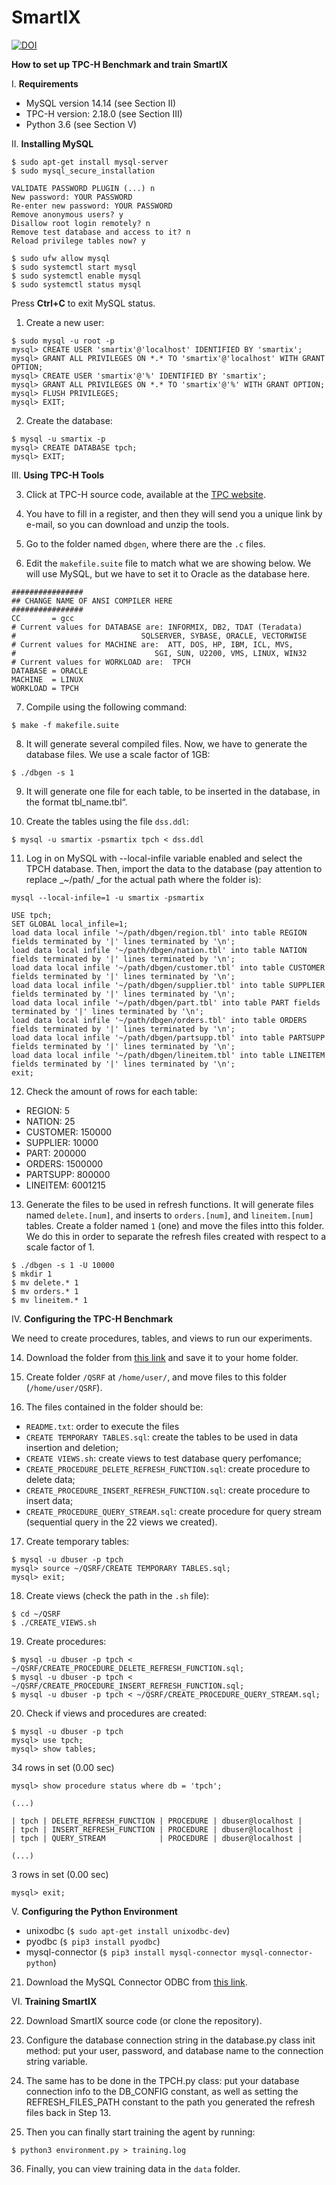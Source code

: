 # SmartIX

[![DOI](https://zenodo.org/badge/144184391.svg)](https://zenodo.org/badge/latestdoi/144184391)

**How to set up TPC-H Benchmark and train SmartIX**

I. **Requirements**
*   MySQL version 14.14 (see Section II)
*   TPC-H version: 2.18.0 (see Section III)
*   Python 3.6 (see Section V)

II. **Installing MySQL**

```
$ sudo apt-get install mysql-server
$ sudo mysql_secure_installation
```

```
VALIDATE PASSWORD PLUGIN (...) n
New password: YOUR PASSWORD
Re-enter new password: YOUR PASSWORD
Remove anonymous users? y
Disallow root login remotely? n
Remove test database and access to it? n
Reload privilege tables now? y
```

```
$ sudo ufw allow mysql
$ sudo systemctl start mysql
$ sudo systemctl enable mysql
$ sudo systemctl status mysql
```

Press **Ctrl+C** to exit MySQL status.

1. Create a new user:

```
$ sudo mysql -u root -p
mysql> CREATE USER 'smartix'@'localhost' IDENTIFIED BY 'smartix';
mysql> GRANT ALL PRIVILEGES ON *.* TO 'smartix'@'localhost' WITH GRANT OPTION;
mysql> CREATE USER 'smartix'@'%' IDENTIFIED BY 'smartix';
mysql> GRANT ALL PRIVILEGES ON *.* TO 'smartix'@'%' WITH GRANT OPTION;
mysql> FLUSH PRIVILEGES;
mysql> EXIT;
```

2. Create the database:

```
$ mysql -u smartix -p
mysql> CREATE DATABASE tpch;
mysql> EXIT;
```

III. **Using  TPC-H Tools**

3. Click at TPC-H source code, available at the [TPC website](http://www.tpc.org/tpc_documents_current_versions/current_specifications.asp).

4. You have to fill in a register, and then they will send you a unique link by e-mail, so you can download and unzip the tools.

5. Go to the folder named `dbgen`, where there are the `.c` files.

6. Edit the `makefile.suite` file to match what we are showing below. We will use MySQL, but we have to set it to Oracle as the database here.

```
################
## CHANGE NAME OF ANSI COMPILER HERE
################
CC  	 = gcc
# Current values for DATABASE are: INFORMIX, DB2, TDAT (Teradata)
#                            SQLSERVER, SYBASE, ORACLE, VECTORWISE
# Current values for MACHINE are:  ATT, DOS, HP, IBM, ICL, MVS,
#                              	SGI, SUN, U2200, VMS, LINUX, WIN32
# Current values for WORKLOAD are:  TPCH
DATABASE = ORACLE
MACHINE  = LINUX
WORKLOAD = TPCH
```

7. Compile using the following command:

```
$ make -f makefile.suite
```

8. It will generate several compiled files. Now, we have to generate the database files. We use a scale factor of 1GB:

```
$ ./dbgen -s 1
```

9. It will generate one file for each table, to be inserted in the database, in the format tbl_name.tbl“. 

10. Create the tables using the file `dss.ddl`:

```
$ mysql -u smartix -psmartix tpch < dss.ddl
```

11. Log in on MySQL with --local-infile variable enabled and select the TPCH database. Then, import the data to the database (pay attention to replace _~/path/ _for the actual path where the folder is):

```
mysql --local-infile=1 -u smartix -psmartix
```

```
USE tpch;
SET GLOBAL local_infile=1;
load data local infile '~/path/dbgen/region.tbl' into table REGION fields terminated by '|' lines terminated by '\n';
load data local infile '~/path/dbgen/nation.tbl' into table NATION fields terminated by '|' lines terminated by '\n';
load data local infile '~/path/dbgen/customer.tbl' into table CUSTOMER fields terminated by '|' lines terminated by '\n';
load data local infile '~/path/dbgen/supplier.tbl' into table SUPPLIER fields terminated by '|' lines terminated by '\n';
load data local infile '~/path/dbgen/part.tbl' into table PART fields terminated by '|' lines terminated by '\n';
load data local infile '~/path/dbgen/orders.tbl' into table ORDERS fields terminated by '|' lines terminated by '\n';
load data local infile '~/path/dbgen/partsupp.tbl' into table PARTSUPP fields terminated by '|' lines terminated by '\n';
load data local infile '~/path/dbgen/lineitem.tbl' into table LINEITEM fields terminated by '|' lines terminated by '\n';
exit;
```

12. Check the amount of rows for each table: 
* REGION: 5
* NATION: 25
* CUSTOMER: 150000
* SUPPLIER: 10000
* PART: 200000
* ORDERS: 1500000
* PARTSUPP: 800000
* LINEITEM: 6001215

13. Generate the files to be used in refresh functions. It will generate files named `delete.[num]`, and inserts to `orders.[num]`, and `lineitem.[num]` tables. Create a folder named `1` (one) and move the files intto this folder. We do this in order to separate the refresh files created with respect to a scale factor of 1.

```
$ ./dbgen -s 1 -U 10000
$ mkdir 1
$ mv delete.* 1
$ mv orders.* 1
$ mv lineitem.* 1

```

IV. **Configuring the TPC-H Benchmark**

We need to create procedures, tables, and views to run our experiments.

14. Download the folder from [this link](https://drive.google.com/drive/folders/1aLSock8cYm18ONIveTg4rdL4iD7xcRHg?usp=sharing) and save it to your home folder.

15. Create folder `/QSRF` at `/home/user/`, and move files to this folder (`/home/user/QSRF`).

16. The files contained in the folder should be:
* `README.txt`: order to execute the files
* `CREATE TEMPORARY TABLES.sql`: create the tables to be used in data insertion and deletion;
* `CREATE VIEWS.sh`:  create views to test database query perfomance;
* `CREATE_PROCEDURE_DELETE_REFRESH_FUNCTION.sql`: create procedure to delete data;
* `CREATE_PROCEDURE_INSERT_REFRESH_FUNCTION.sql`: create procedure to insert data;
* `CREATE_PROCEDURE_QUERY_STREAM.sql`: create procedure for query stream (sequential query in the 22 views we created).

17. Create temporary tables:

```
$ mysql -u dbuser -p tpch 
mysql> source ~/QSRF/CREATE TEMPORARY TABLES.sql;
mysql> exit;
```

18. Create views (check the path in the `.sh` file):

```
$ cd ~/QSRF
$ ./CREATE_VIEWS.sh
```

19. Create procedures:

```
$ mysql -u dbuser -p tpch < ~/QSRF/CREATE_PROCEDURE_DELETE_REFRESH_FUNCTION.sql;
$ mysql -u dbuser -p tpch < ~/QSRF/CREATE_PROCEDURE_INSERT_REFRESH_FUNCTION.sql;
$ mysql -u dbuser -p tpch < ~/QSRF/CREATE_PROCEDURE_QUERY_STREAM.sql;
```

20. Check if views and procedures are created:

```
$ mysql -u dbuser -p tpch 
mysql> use tpch;
mysql> show tables;
```
34 rows in set (0.00 sec)
```
mysql> show procedure status where db = 'tpch';

(...)

| tpch | DELETE_REFRESH_FUNCTION | PROCEDURE | dbuser@localhost | 
| tpch | INSERT_REFRESH_FUNCTION | PROCEDURE | dbuser@localhost | 
| tpch | QUERY_STREAM        	 | PROCEDURE | dbuser@localhost | 

(...)
```
3 rows in set (0.00 sec)
```
mysql> exit;
```

V. **Configuring the Python Environment**
*   unixodbc (`$ sudo apt-get install unixodbc-dev`)
*   pyodbc (`$ pip3 install pyodbc`)
*   mysql-connector (`$ pip3 install mysql-connector mysql-connector-python`)

21. Download the MySQL Connector ODBC from [this link](https://dev.mysql.com/downloads/connector/odbc/).

VI. **Training SmartIX**

22. Download SmartIX source code (or clone the repository).

23. Configure the database connection string in the database.py class init method: put your user, password, and database name to the connection string variable.

24. The same has to be done in the TPCH.py class: put your database connection info to the DB_CONFIG constant, as well as setting the REFRESH_FILES_PATH constant to the path you generated the refresh files back in Step 13.

25. Then you can finally start training the agent by running:

```
$ python3 environment.py > training.log
```

36. Finally, you can view training data in the `data` folder.
